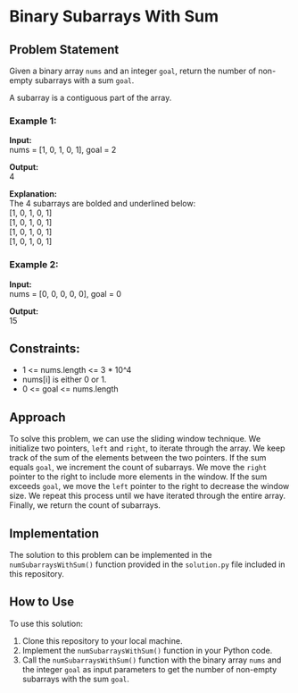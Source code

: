 # Binary Subarrays With Sum

## Problem Statement

Given a binary array `nums` and an integer `goal`, return the number of non-empty subarrays with a sum `goal`.

A subarray is a contiguous part of the array.

### Example 1:

**Input:**  
nums = [1, 0, 1, 0, 1], goal = 2  

**Output:**  
4  

**Explanation:**  
The 4 subarrays are bolded and underlined below:  
[1, 0, 1, 0, 1]  
[1, 0, 1, 0, 1]  
[1, 0, 1, 0, 1]  
[1, 0, 1, 0, 1]  

### Example 2:

**Input:**  
nums = [0, 0, 0, 0, 0], goal = 0  

**Output:**  
15  

## Constraints:

- 1 <= nums.length <= 3 * 10^4
- nums[i] is either 0 or 1.
- 0 <= goal <= nums.length

## Approach

To solve this problem, we can use the sliding window technique. We initialize two pointers, `left` and `right`, to iterate through the array. We keep track of the sum of the elements between the two pointers. If the sum equals `goal`, we increment the count of subarrays. We move the `right` pointer to the right to include more elements in the window. If the sum exceeds `goal`, we move the `left` pointer to the right to decrease the window size. We repeat this process until we have iterated through the entire array. Finally, we return the count of subarrays.

## Implementation

The solution to this problem can be implemented in the `numSubarraysWithSum()` function provided in the `solution.py` file included in this repository.

## How to Use

To use this solution:

1. Clone this repository to your local machine.
2. Implement the `numSubarraysWithSum()` function in your Python code.
3. Call the `numSubarraysWithSum()` function with the binary array `nums` and the integer `goal` as input parameters to get the number of non-empty subarrays with the sum `goal`.


